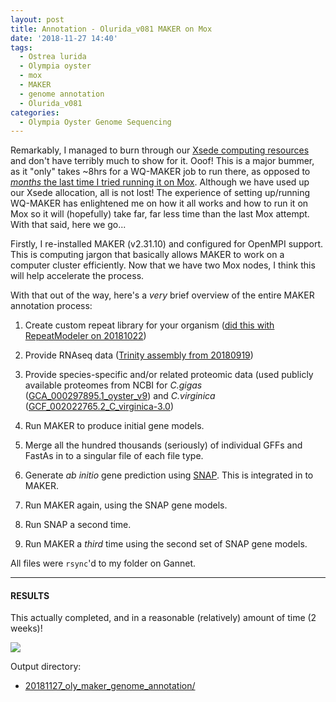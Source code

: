 ```yaml
---
layout: post
title: Annotation - Olurida_v081 MAKER on Mox
date: '2018-11-27 14:40'
tags:
  - Ostrea lurida
  - Olympia oyster
  - mox
  - MAKER
  - genome annotation
  - Olurida_v081
categories:
  - Olympia Oyster Genome Sequencing
---
```

Remarkably, I managed to burn through our [Xsede computing resources](https://robertslab.github.io/sams-notebook/2018/08/07/genome-annotation-olympia-oyster-genome-using-wq-maker-instance-on-jetstream.html) and don't have terribly much to show for it. Ooof! This is a major bummer, as it "only" takes ~8hrs for a WQ-MAKER job to run there, as opposed to [_months_ the last time I tried running it on Mox](https://robertslab.github.io/sams-notebook/2018/07/11/mox-olympia-oyster-genome-annotation-progress-using-maker-2-31-10.html). Although we have used up our Xsede allocation, all is not lost! The experience of setting up/running WQ-MAKER has enlightened me on how it all works and how to run it on Mox so it will (hopefully) take far, far less time than the last Mox attempt. With that said, here we go...

Firstly, I re-installed MAKER (v2.31.10) and configured for OpenMPI support. This is computing jargon that basically allows MAKER to work on a computer cluster efficiently. Now that we have two Mox nodes, I think this will help accelerate the process.

With that out of the way, here's a _very_ brief overview of the entire MAKER annotation process:

1. Create custom repeat library for your organism ([did this with RepeatModeler on 20181022](https://robertslab.github.io/sams-notebook/2018/10/22/Repeat-Library-Construction-O.lurida-RepeatModeler-v1.0.11.html))

2. Provide RNAseq data ([Trinity assembly from 20180919](https://robertslab.github.io/sams-notebook/2018/09/19/transcriptome-assembly-olympia-oyster-rnaseq-data-with-trinity.html))

3. Provide species-specific and/or related proteomic data (used publicly available proteomes from NCBI for _C.gigas_ ([GCA_000297895.1_oyster_v9](ftp://ftp.ncbi.nlm.nih.gov/genomes/all/GCA/000/297/895/GCA_000297895.1_oyster_v9/)) and _C.virginica_ ([GCF_002022765.2_C_virginica-3.0](ftp://ftp.ncbi.nlm.nih.gov/genomes/all/GCF/002/022/765/GCF_002022765.2_C_virginica-3.0/))

4. Run MAKER to produce initial gene models.

5. Merge all the hundred thousands (seriously) of individual GFFs and FastAs in to a singular file of each file type.

6. Generate _ab initio_ gene prediction using [SNAP](https://github.com/KorfLab/SNAP). This is integrated in to MAKER.

7. Run MAKER again, using the SNAP gene models.

8. Run SNAP a second time.

9. Run MAKER a _third_ time using the second set of SNAP gene models.


All files were ```rsync```'d to my folder on Gannet.

---

#### RESULTS

This actually completed, and in a reasonable (relatively) amount of time (2 weeks)!

![](https://gannet.fish.washington.edu/Atumefaciens/images/20181210_mox_maker_complete.png)

Output directory:

- [20181127_oly_maker_genome_annotation/](https://gannet.fish.washington.edu/Atumefaciens/20181127_oly_maker_genome_annotation/)
